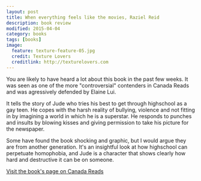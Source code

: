 ```yaml
---
layout: post
title: When everything feels like the movies, Raziel Reid
description: book review
modified: 2015-04-04
category: books
tags: [books]
image:
  feature: texture-feature-05.jpg
  credit: Texture Lovers
  creditlink: http://texturelovers.com
---
```


You are likely to have heard a lot about this book in the past few weeks. It was seen as one of the more "controversial" contenders in Canada Reads and was agressively defended by Elaine Lui.

It tells the story of Jude who tries his best to get through highschool as a gay teen. He copes with the harsh reality of bullying, violence and not fitting in by imagining a world in which he is a superstar. He responds to punches and insults by blowing kisses and giving permission to take his picture for the newspaper.

Some have found the book shocking and graphic, but I would argue they are from another generation. It's an insightful look at how highschool can perpetuate homophobia, and Jude is a character that shows clearly how hard and destructive it can be on someone. 


<a href="http://www.cbc.ca/books/2014/10/when-everything-feels-like-the-movies.html">Visit the book's page on Canada Reads</a>
